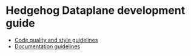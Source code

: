 # Hedgehog Dataplane development guide

- [Code quality and style guidelines](./code/README.md)
- [Documentation guidelines](./documentation/README.md)
